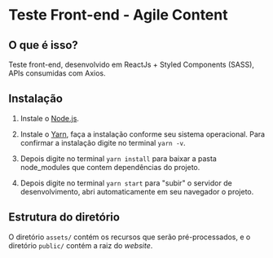 Teste Front-end - Agile Content
===============================

O que é isso?
-----------------------------

Teste front-end, desenvolvido em ReactJs + Styled Components (SASS), APIs consumidas com Axios.


Instalação
----------

1. Instale o [Node.js](https://nodejs.org/). 

2. Instale o [Yarn](https://yarnpkg.com/pt-BR/docs/install), faça a instalação conforme seu        sistema operacional. Para confirmar a instalação digite no terminal `yarn -v`.

3. Depois digite no terminal `yarn install` para baixar a pasta node_modules que contem            dependências do projeto.
    
2. Depois digite no terminal `yarn start` para "subir" o servidor de desenvolvimento, abri         automaticamente em seu navegador o projeto.


Estrutura do diretório
----------------------

O diretório `assets/` contém os recursos que serão pré-processados, e
o diretório `public/` contém a raiz do _website_.
